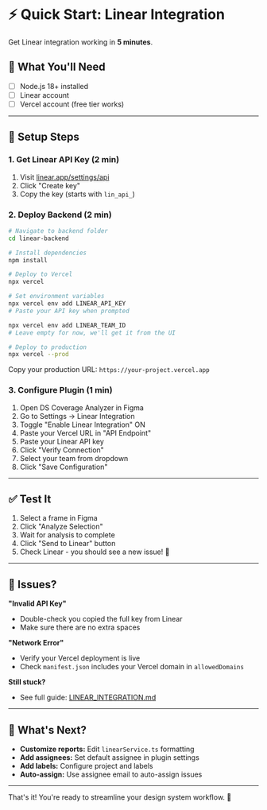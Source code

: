 # ⚡ Quick Start: Linear Integration

Get Linear integration working in **5 minutes**.

## 🎯 What You'll Need

- [ ] Node.js 18+ installed
- [ ] Linear account
- [ ] Vercel account (free tier works)

---

## 🚀 Setup Steps

### 1. Get Linear API Key (2 min)

1. Visit [linear.app/settings/api](https://linear.app/settings/api)
2. Click "Create key"
3. Copy the key (starts with `lin_api_`)

### 2. Deploy Backend (2 min)

```bash
# Navigate to backend folder
cd linear-backend

# Install dependencies
npm install

# Deploy to Vercel
npx vercel

# Set environment variables
npx vercel env add LINEAR_API_KEY
# Paste your API key when prompted

npx vercel env add LINEAR_TEAM_ID
# Leave empty for now, we'll get it from the UI

# Deploy to production
npx vercel --prod
```

Copy your production URL: `https://your-project.vercel.app`

### 3. Configure Plugin (1 min)

1. Open DS Coverage Analyzer in Figma
2. Go to Settings → Linear Integration
3. Toggle "Enable Linear Integration" ON
4. Paste your Vercel URL in "API Endpoint"
5. Paste your Linear API key
6. Click "Verify Connection"
7. Select your team from dropdown
8. Click "Save Configuration"

---

## ✅ Test It

1. Select a frame in Figma
2. Click "Analyze Selection"
3. Wait for analysis to complete
4. Click "Send to Linear" button
5. Check Linear - you should see a new issue! 🎉

---

## 🐛 Issues?

**"Invalid API Key"**
- Double-check you copied the full key from Linear
- Make sure there are no extra spaces

**"Network Error"**
- Verify your Vercel deployment is live
- Check `manifest.json` includes your Vercel domain in `allowedDomains`

**Still stuck?**
- See full guide: [LINEAR_INTEGRATION.md](./LINEAR_INTEGRATION.md)

---

## 🎨 What's Next?

- **Customize reports:** Edit `linearService.ts` formatting
- **Add assignees:** Set default assignee in plugin settings
- **Add labels:** Configure project and labels
- **Auto-assign:** Use assignee email to auto-assign issues

---

That's it! You're ready to streamline your design system workflow. 🚀

